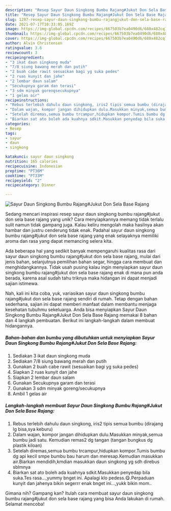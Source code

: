```yaml
---
description: "Resep Sayur Daun Singkong Bumbu Rajang#Jukut Don Sela Base Rajang yang Sempurna"
title: "Resep Sayur Daun Singkong Bumbu Rajang#Jukut Don Sela Base Rajang yang Sempurna"
slug: 1297-resep-sayur-daun-singkong-bumbu-rajangjukut-don-sela-base-rajang-yang-sempurna
date: 2021-07-17T10:33:05.169Z
image: https://img-global.cpcdn.com/recipes/667503b7ea0490d6/680x482cq70/sayur-daun-singkong-bumbu-rajangjukut-don-sela-base-rajang-foto-resep-utama.jpg
thumbnail: https://img-global.cpcdn.com/recipes/667503b7ea0490d6/680x482cq70/sayur-daun-singkong-bumbu-rajangjukut-don-sela-base-rajang-foto-resep-utama.jpg
cover: https://img-global.cpcdn.com/recipes/667503b7ea0490d6/680x482cq70/sayur-daun-singkong-bumbu-rajangjukut-don-sela-base-rajang-foto-resep-utama.jpg
author: Alvin Christensen
ratingvalue: 3.6
reviewcount: 3
recipeingredient:
- "3 ikat daun singkong muda"
- "7/8 siung bawang merah dan putih"
- "2 buah cabe rawit sesuaikan bagi yg suka pedes"
- "2 ruas kunyit dan jahe"
- "2 lembar daun salam"
- "Secukupnya garam dan terasi"
- "3 sdm minyak gorengsecukupnya"
- "1 gelas air"
recipeinstructions:
- "Rebus terlebih dahulu daun singkong, iris2 tipis semua bumbu (dirajang lg bisa,sya keburu)"
- "Dalam wajan, kompor jangan dihidupkan dulu.Masukkan minyak,semua bumbu jadi satu. Kemudian remas2 dg tangan (tangan bungkus dg plastik kiloan)"
- "Setelah diremas,semua bumbu trcampur,hidupkan kompor.Tumis bumbu dg api kecil smpe bumbu bau harum dan meresap.Kemudian masukkan air.Biarkan mendidih,kmdian masukkan daun singkong yg sdh direbus sblmnya"
- "Biarkan sat ato boleh ada kuahnya sdkit.Masukkan penyedap bila suka.Tes rasa...,yummy bnget ini. Apalagi klo pedess.😋.Perpaduan kunyit dan jahenya bikin segerrr enak bnget ini...,yukk bikin mom.."
categories:
- Resep
tags:
- sayur
- daun
- singkong

katakunci: sayur daun singkong 
nutrition: 165 calories
recipecuisine: Indonesian
preptime: "PT36M"
cooktime: "PT33M"
recipeyield: "2"
recipecategory: Dinner

---
```



![Sayur Daun Singkong Bumbu Rajang#Jukut Don Sela Base Rajang](https://img-global.cpcdn.com/recipes/667503b7ea0490d6/680x482cq70/sayur-daun-singkong-bumbu-rajangjukut-don-sela-base-rajang-foto-resep-utama.jpg)

Sedang mencari inspirasi resep sayur daun singkong bumbu rajang#jukut don sela base rajang yang unik? Cara menyiapkannya memang tidak terlalu sulit namun tidak gampang juga. Kalau keliru mengolah maka hasilnya akan hambar dan justru cenderung tidak enak. Padahal sayur daun singkong bumbu rajang#jukut don sela base rajang yang enak selayaknya memiliki aroma dan rasa yang dapat memancing selera kita.

Ada beberapa hal yang sedikit banyak mempengaruhi kualitas rasa dari sayur daun singkong bumbu rajang#jukut don sela base rajang, mulai dari jenis bahan, selanjutnya pemilihan bahan segar, hingga cara membuat dan menghidangkannya. Tidak usah pusing kalau ingin menyiapkan sayur daun singkong bumbu rajang#jukut don sela base rajang enak di mana pun anda berada, karena asal sudah tahu triknya maka hidangan ini dapat menjadi sajian istimewa.




Nah, kali ini kita coba, yuk, variasikan sayur daun singkong bumbu rajang#jukut don sela base rajang sendiri di rumah. Tetap dengan bahan sederhana, sajian ini dapat memberi manfaat dalam membantu menjaga kesehatan tubuhmu sekeluarga. Anda bisa menyiapkan Sayur Daun Singkong Bumbu Rajang#Jukut Don Sela Base Rajang memakai 8 bahan dan 4 langkah pembuatan. Berikut ini langkah-langkah dalam membuat hidangannya.

<!--inarticleads1-->

##### Bahan-bahan dan bumbu yang dibutuhkan untuk menyiapkan Sayur Daun Singkong Bumbu Rajang#Jukut Don Sela Base Rajang:

1. Sediakan 3 ikat daun singkong muda
1. Sediakan 7/8 siung bawang merah dan putih
1. Gunakan 2 buah cabe rawit (sesuaikan bagi yg suka pedes)
1. Siapkan 2 ruas kunyit dan jahe
1. Siapkan 2 lembar daun salam
1. Gunakan Secukupnya garam dan terasi
1. Gunakan 3 sdm minyak goreng/secukupnya
1. Ambil 1 gelas air




<!--inarticleads2-->

##### Langkah-langkah membuat Sayur Daun Singkong Bumbu Rajang#Jukut Don Sela Base Rajang:

1. Rebus terlebih dahulu daun singkong, iris2 tipis semua bumbu (dirajang lg bisa,sya keburu)
1. Dalam wajan, kompor jangan dihidupkan dulu.Masukkan minyak,semua bumbu jadi satu. Kemudian remas2 dg tangan (tangan bungkus dg plastik kiloan)
1. Setelah diremas,semua bumbu trcampur,hidupkan kompor.Tumis bumbu dg api kecil smpe bumbu bau harum dan meresap.Kemudian masukkan air.Biarkan mendidih,kmdian masukkan daun singkong yg sdh direbus sblmnya
1. Biarkan sat ato boleh ada kuahnya sdkit.Masukkan penyedap bila suka.Tes rasa...,yummy bnget ini. Apalagi klo pedess.😋.Perpaduan kunyit dan jahenya bikin segerrr enak bnget ini...,yukk bikin mom..




Gimana nih? Gampang kan? Itulah cara membuat sayur daun singkong bumbu rajang#jukut don sela base rajang yang bisa Anda lakukan di rumah. Selamat mencoba!

